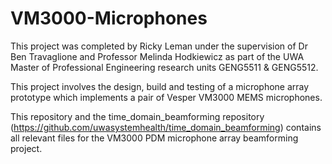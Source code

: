 # VM3000-Microphones

This project was completed by Ricky Leman under the supervision of Dr Ben Travaglione and Professor Melinda Hodkiewicz as part of the UWA Master of Professional Engineering research units GENG5511 & GENG5512.

This project involves the design, build and testing of a microphone array prototype which implements a pair of Vesper VM3000 MEMS microphones.

This repository and the time_domain_beamforming repository (https://github.com/uwasystemhealth/time_domain_beamforming) contains all relevant files for the VM3000 PDM microphone array beamforming project.